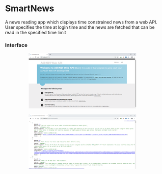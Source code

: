 # SmartNews
A news reading app which displays time constrained news from a web API. User specifies the time at login time and the news are fetched that can be read in the specified time limit 

### Interface

<p align="center">
  <img src="1.png" width="350" title="API Home Page">
  <br/>
  <br/>
  <img src="2.png" width="350" alt="API FetchNews">
  <br/>
  
</p>
